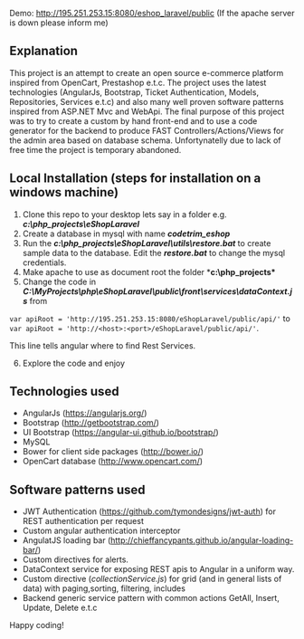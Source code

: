 Demo: http://195.251.253.15:8080/eshop_laravel/public
(If the apache server is down please inform me)

## Explanation
This project is an attempt to create an open source e-commerce platform inspired from OpenCart, Prestashop e.t.c. The project uses the latest technologies (AngularJs, Bootstrap, Ticket Authentication, Models, Repositories, Services e.t.c) and also many well proven software patterns inspired from ASP.NET Mvc and WebApi. The final purpose of this project was to try to create a custom by hand front-end and to use a code generator for the backend to produce FAST Controllers/Actions/Views for the admin area based on database schema. Unfortynatelly due to lack of free time the project is temporary abandoned. 

## Local Installation (steps for installation on a windows machine)

1. Clone this repo to your desktop lets say in a folder e.g. ***c:\php_projects\eShopLaravel***
2. Create a database in mysql with name ***codetrim_eshop***
3. Run the ***c:\php_projects\eShopLaravel\utils\restore.bat*** to create sample data to the database. Edit the ***restore.bat*** to change the mysql credentials.
4. Make apache to use as document root the folder ***c:\php_projects\***
5. Change the code in ***C:\MyProjects\php\eShopLaravel\public\front\services\dataContext.js*** from 

 ```var apiRoot = 'http://195.251.253.15:8080/eShopLaravel/public/api/'``` to 
 ```var apiRoot = 'http://<host>:<port>/eShopLaravel/public/api/'```. 
 
 This line tells angular where to find Rest Services.
 
 
6. Explore the code and enjoy


## Technologies used

- AngularJs (https://angularjs.org/)
- Bootstrap (http://getbootstrap.com/)
- UI Bootstrap (https://angular-ui.github.io/bootstrap/)
- MySQL
- Bower for client side packages (http://bower.io/)
- OpenCart database (http://www.opencart.com/) 

## Software patterns used
- JWT Authentication (https://github.com/tymondesigns/jwt-auth) for REST authentication per request
- Custom angular authentication interceptor
- AngulatJS loading bar (http://chieffancypants.github.io/angular-loading-bar/)
- Custom directives for alerts.
- DataContext service for exposing REST apis to Angular in a uniform way.
- Custom directive (*collectionService.js*) for grid (and in general lists of data) with paging,sorting, filtering, includes
- Backend generic service pattern with common actions GetAll, Insert, Update, Delete e.t.c 

Happy coding!
